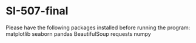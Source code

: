 # SI-507-final
Please have the following packages installed before running the program:
  matplotlib 
seaborn 
pandas 
BeautifulSoup 
requests
numpy 
